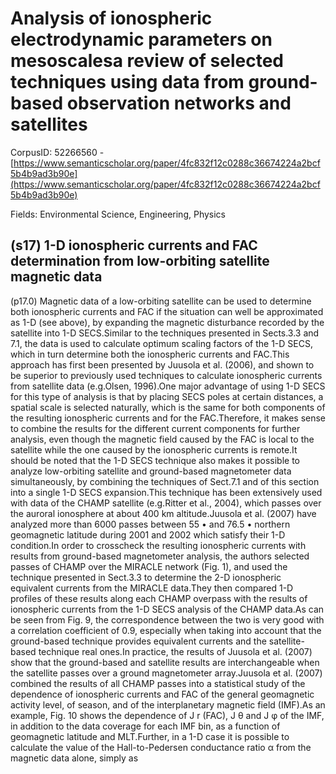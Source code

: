 # Analysis of ionospheric electrodynamic parameters on mesoscalesa review of selected techniques using data from ground-based observation networks and satellites

CorpusID: 52266560 - [https://www.semanticscholar.org/paper/4fc832f12c0288c36674224a2bcf5b4b9ad3b90e](https://www.semanticscholar.org/paper/4fc832f12c0288c36674224a2bcf5b4b9ad3b90e)

Fields: Environmental Science, Engineering, Physics

## (s17) 1-D ionospheric currents and FAC determination from low-orbiting satellite magnetic data
(p17.0) Magnetic data of a low-orbiting satellite can be used to determine both ionospheric currents and FAC if the situation can well be approximated as 1-D (see above), by expanding the magnetic disturbance recorded by the satellite into 1-D SECS.Similar to the techniques presented in Sects.3.3 and 7.1, the data is used to calculate optimum scaling factors of the 1-D SECS, which in turn determine both the ionospheric currents and FAC.This approach has first been presented by Juusola et al. (2006), and shown to be superior to previously used techniques to calculate ionospheric currents from satellite data (e.g.Olsen, 1996).One major advantage of using 1-D SECS for this type of analysis is that by placing SECS poles at certain distances, a spatial scale is selected naturally, which is the same for both components of the resulting ionospheric currents and for the FAC.Therefore, it makes sense to combine the results for the different current components for further analysis, even though the magnetic field caused by the FAC is local to the satellite while the one caused by the ionospheric currents is remote.It should be noted that the 1-D SECS technique also makes it possible to analyze low-orbiting satellite and ground-based magnetometer data simultaneously, by combining the techniques of Sect.7.1 and of this section into a single 1-D SECS expansion.This technique has been extensively used with data of the CHAMP satellite (e.g.Ritter et al., 2004), which passes over the auroral ionosphere at about 400 km altitude.Juusola et al. (2007) have analyzed more than 6000 passes between 55 • and 76.5 • northern geomagnetic latitude during 2001 and 2002 which satisfy their 1-D condition.In order to crosscheck the resulting ionospheric currents with results from ground-based magnetometer analysis, the authors selected passes of CHAMP over the MIRACLE network (Fig. 1), and used the technique presented in Sect.3.3 to determine the 2-D ionospheric equivalent currents from the MIRACLE data.They then compared 1-D profiles of these results along each CHAMP overpass with the results of ionospheric currents from the 1-D SECS analysis of the CHAMP data.As can be seen from Fig. 9, the correspondence between the two is very good with a correlation coefficient of 0.9, especially when taking into account that the ground-based technique provides equivalent currents and the satellite-based technique real ones.In practice, the results of Juusola et al. (2007) show that the ground-based and satellite results are interchangeable when the satellite passes over a ground magnetometer array.Juusola et al. (2007) combined the results of all CHAMP passes into a statistical study of the dependence of ionospheric currents and FAC of the general geomagnetic activity level, of season, and of the interplanetary magnetic field (IMF).As an example, Fig. 10 shows the dependence of J r (FAC), J θ and J φ of the IMF, in addition to the data coverage for each IMF bin, as a function of geomagnetic latitude and MLT.Further, in a 1-D case it is possible to calculate the value of the Hall-to-Pedersen conductance ratio α from the magnetic data alone, simply as
